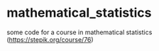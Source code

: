 # mathematical_statistics
 some code for a course in mathematical statistics (https://stepik.org/course/76)
